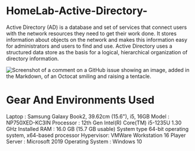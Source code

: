 # HomeLab-Active-Directory-
Active Directory (AD) is a database and set of services that connect users with the network resources they need to get their work done. 
It  stores information about objects on the network and makes this information easy for administrators and users to find and use. Active Directory uses a structured data store as the basis for a logical, hierarchical organization of directory information.

![Screenshot of a comment on a GitHub issue showing an image, added in the Markdown, of an Octocat smiling and raising a tentacle.](https://myoctocat.com/assets/images/base-octocat.svg)



# Gear And Environments Used
Laptop : Samsung Galaxy Book2, 39.62cm (15.6"), i5, 16GB
Model : NP750XED-KC3IN
Processor : 12th Gen Intel(R) Core(TM) i5-1235U   1.30 GHz
Installed RAM :	16.0 GB (15.7 GB usable)
System type 64-bit operating system, x64-based processor
Hypervisor: VMWare Workstation 16 Player
Server : Microsoft 2019
Operating System : Windows 10
